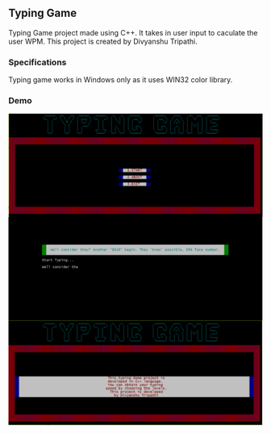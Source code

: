 ## Typing Game
Typing Game project made using C++. It takes in user input to caculate the user WPM. This project is created by Divyanshu Tripathi.

### Specifications
Typing game works in Windows only as it uses WIN32 color library.

### Demo
<img align="center" src="https://github.com/ZeoxD/typing-game/blob/main/Capture.PNG" alt="Typing Game" height="" width="" /></a>
<br/>
<img align="center" src="https://github.com/ZeoxD/typing-game/blob/main/Capture1.PNG" alt="Typing Game" height="" width="" /></a>
<br/>
<img align="center" src="https://github.com/ZeoxD/typing-game/blob/main/Capture3.PNG" alt="Typing Game" height="" width="" /></a>
